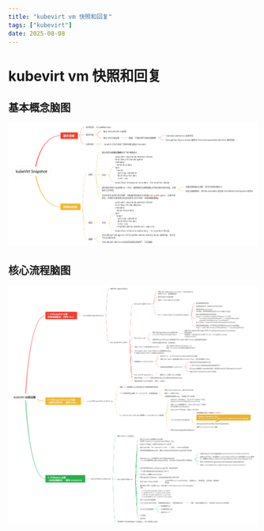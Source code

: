```yaml
---
title: "kubevirt vm 快照和回复"
tags: ["kubevirt"]
date: 2025-08-08
---
```


# kubevirt vm 快照和回复

## 基本概念脑图
![](./assert/snapshot-restore-1.jpeg)
## 核心流程脑图
![](./assert/snapshot-restore-2.jpeg)